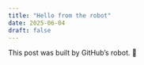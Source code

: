 ```yaml
---
title: "Hello from the robot"
date: 2025-06-04
draft: false
---
```


This post was built by GitHub’s robot. 🎉
